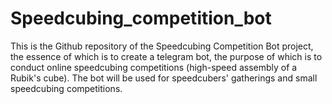 # Speedcubing_competition_bot
This is the Github repository of the Speedcubing Competition Bot project, the essence of which is to create a telegram bot, the purpose of which is to conduct online speedcubing competitions (high-speed assembly of a Rubik's cube). The bot will be used for speedcubers' gatherings and small speedcubing competitions.

